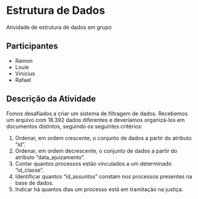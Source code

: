 # Estrutura de Dados

Atividade de estrutura de dados em grupo

## Participantes

- Ramon
- Louie
- Vinícius
- Rafael

## Descrição da Atividade

Fomos desafiados a criar um sistema de filtragem de dados. Recebemos um arquivo com 18.392 dados diferentes e deveríamos organizá-los em documentos distintos, seguindo os seguintes critérios:

1. Ordenar, em ordem crescente, o conjunto de dados a partir do atributo “id”.
2. Ordenar, em ordem decrescente, o conjunto de dados a partir do atributo “data_ajuizamento”.
3. Contar quantos processos estão vinculados a um determinado “id_classe”.
4. Identificar quantos “id_assuntos” constam nos processos presentes na base de dados.
5. Indicar há quantos dias um processo está em tramitação na justiça.
